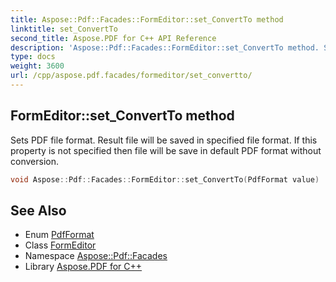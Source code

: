 ```yaml
---
title: Aspose::Pdf::Facades::FormEditor::set_ConvertTo method
linktitle: set_ConvertTo
second_title: Aspose.PDF for C++ API Reference
description: 'Aspose::Pdf::Facades::FormEditor::set_ConvertTo method. Sets PDF file format. Result file will be saved in specified file format. If this property is not specified then file will be save in default PDF format without conversion in C++.'
type: docs
weight: 3600
url: /cpp/aspose.pdf.facades/formeditor/set_convertto/
---
```

## FormEditor::set_ConvertTo method


Sets PDF file format. Result file will be saved in specified file format. If this property is not specified then file will be save in default PDF format without conversion.

```cpp
void Aspose::Pdf::Facades::FormEditor::set_ConvertTo(PdfFormat value)
```

## See Also

* Enum [PdfFormat](../../../aspose.pdf/pdfformat/)
* Class [FormEditor](../)
* Namespace [Aspose::Pdf::Facades](../../)
* Library [Aspose.PDF for C++](../../../)

